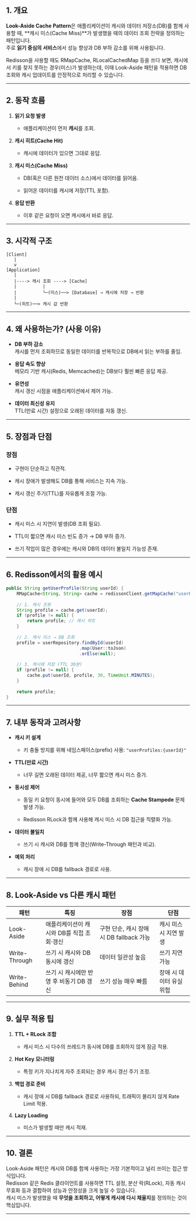 
## 1. 개요

**Look-Aside Cache Pattern**은 애플리케이션이 캐시와 데이터 저장소(DB)를 함께 사용할 때, **캐시 미스(Cache Miss)**가 발생했을 때의 데이터 조회 전략을 정의하는 패턴입니다.  
주로 **읽기 중심의 서비스**에서 성능 향상과 DB 부하 감소를 위해 사용됩니다.

Redisson을 사용할 때도 RMapCache, RLocalCachedMap 등을 쓰다 보면, 캐시에서 키를 찾지 못하는 경우(미스)가 발생하는데, 이때 Look-Aside 패턴을 적용하면 DB 조회와 캐시 업데이트를 안정적으로 처리할 수 있습니다.

---

## 2. 동작 흐름

1. **읽기 요청 발생**
    
    - 애플리케이션이 먼저 **캐시**를 조회.
        
2. **캐시 히트(Cache Hit)**
    
    - 캐시에 데이터가 있으면 그대로 응답.
        
3. **캐시 미스(Cache Miss)**
    
    - DB(혹은 다른 원천 데이터 소스)에서 데이터를 읽어옴.
        
    - 읽어온 데이터를 캐시에 저장(TTL 포함).
        
4. **응답 반환**
    
    - 이후 같은 요청이 오면 캐시에서 바로 응답.
        

---

## 3. 시각적 구조

```
[Client]
   |
   v
[Application]
   |
   |----> 캐시 조회 ----> [Cache]
   |          |
   |          └─(미스)──> [Database] → 캐시에 저장 → 반환
   |
   └─(히트)──> 캐시 값 반환
```

---

## 4. 왜 사용하는가? (사용 이유)

- **DB 부하 감소**  
    캐시를 먼저 조회하므로 동일한 데이터를 반복적으로 DB에서 읽는 부하를 줄임.
    
- **응답 속도 향상**  
    메모리 기반 캐시(Redis, Memcached)는 DB보다 훨씬 빠른 응답 제공.
    
- **유연성**  
    캐시 갱신 시점을 애플리케이션에서 제어 가능.
    
- **데이터 최신성 유지**  
    TTL(만료 시간) 설정으로 오래된 데이터를 자동 갱신.
    

---

## 5. 장점과 단점

### 장점

- 구현이 단순하고 직관적.
    
- 캐시 장애가 발생해도 DB를 통해 서비스는 지속 가능.
    
- 캐시 갱신 주기(TTL)를 자유롭게 조절 가능.
    

### 단점

- 캐시 미스 시 지연이 발생(DB 조회 필요).
    
- TTL이 짧으면 캐시 미스 빈도 증가 → DB 부하 증가.
    
- 쓰기 작업이 많은 경우에는 캐시와 DB의 데이터 불일치 가능성 존재.
    

---

## 6. Redisson에서의 활용 예시

```java
public String getUserProfile(String userId) {
    RMapCache<String, String> cache = redissonClient.getMapCache("userProfiles");
    
    // 1. 캐시 조회
    String profile = cache.get(userId);
    if (profile != null) {
        return profile; // 캐시 히트
    }
    
    // 2. 캐시 미스 → DB 조회
    profile = userRepository.findById(userId)
                            .map(User::toJson)
                            .orElse(null);
    
    // 3. 캐시에 저장 (TTL 30분)
    if (profile != null) {
        cache.put(userId, profile, 30, TimeUnit.MINUTES);
    }
    
    return profile;
}
```

---

## 7. 내부 동작과 고려사항

- **캐시 키 설계**
    
    - 키 충돌 방지를 위해 네임스페이스(prefix) 사용: `"userProfiles:{userId}"`
        
- **TTL(만료 시간)**
    
    - 너무 길면 오래된 데이터 제공, 너무 짧으면 캐시 미스 증가.
        
- **동시성 제어**
    
    - 동일 키 요청이 동시에 들어와 모두 DB를 조회하는 **Cache Stampede** 문제 발생 가능.
        
    - Redisson RLock과 함께 사용해 캐시 미스 시 DB 접근을 직렬화 가능.
        
- **데이터 불일치**
    
    - 쓰기 시 캐시와 DB를 함께 갱신(Write-Through 패턴과 비교).
        
- **예외 처리**
    
    - 캐시 장애 시 DB를 fallback 경로로 사용.
        

---

## 8. Look-Aside vs 다른 캐시 패턴

| 패턴            | 특징                       | 장점                            | 단점             |
| ------------- | ------------------------ | ----------------------------- | -------------- |
| Look-Aside    | 애플리케이션이 캐시와 DB를 직접 조회·갱신 | 구현 단순, 캐시 장애 시 DB fallback 가능 | 캐시 미스 시 지연 발생  |
| Write-Through | 쓰기 시 캐시와 DB 동시에 갱신       | 데이터 일관성 높음                    | 쓰기 지연 가능       |
| Write-Behind  | 쓰기 시 캐시에만 반영 후 비동기 DB 갱신 | 쓰기 성능 매우 빠름                   | 장애 시 데이터 유실 위험 |

---

## 9. 실무 적용 팁

1. **TTL + RLock 조합**
    
    - 캐시 미스 시 다수의 쓰레드가 동시에 DB를 조회하지 않게 잠금 적용.
        
2. **Hot Key 모니터링**
    
    - 특정 키가 지나치게 자주 조회되는 경우 캐시 갱신 주기 조정.
        
3. **백업 경로 준비**
    
    - 캐시 장애 시 DB를 fallback 경로로 사용하되, 트래픽이 몰리지 않게 Rate Limit 적용.
        
4. **Lazy Loading**
    
    - 미스가 발생할 때만 캐시 적재.
        

---

## 10. 결론

Look-Aside 패턴은 캐시와 DB를 함께 사용하는 가장 기본적이고 널리 쓰이는 접근 방식입니다.  
Redisson 같은 Redis 클라이언트를 사용하면 TTL 설정, 분산 락(RLock), 자동 캐시 무효화 등과 결합하여 성능과 안정성을 크게 높일 수 있습니다.  
캐시 미스가 발생했을 때 **무엇을 조회하고, 어떻게 캐시에 다시 채울지**를 정의하는 것이 핵심입니다.

---

